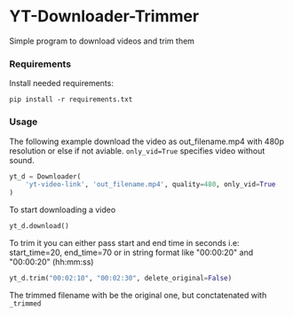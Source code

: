 # YT-Downloader-Trimmer

Simple program to download videos and trim them

### Requirements

Install needed requirements:
```
pip install -r requirements.txt
```

### Usage

The following example download the video as out_filename.mp4 with 480p resolution or else if not aviable. `only_vid=True` specifies video without sound.
```python
yt_d = Downloader(
    'yt-video-link', 'out_filename.mp4', quality=480, only_vid=True
)
```

To start downloading a video

```python
yt_d.download()
```

To trim it you can either pass start and end time in seconds i.e: start_time=20, end_time=70 or in string format like "00:00:20" and "00:00:20" (hh:mm:ss)

```python
yt_d.trim("00:02:10", "00:02:30", delete_original=False)
```

The trimmed filename with be the original one, but conctatenated with `_trimmed`
